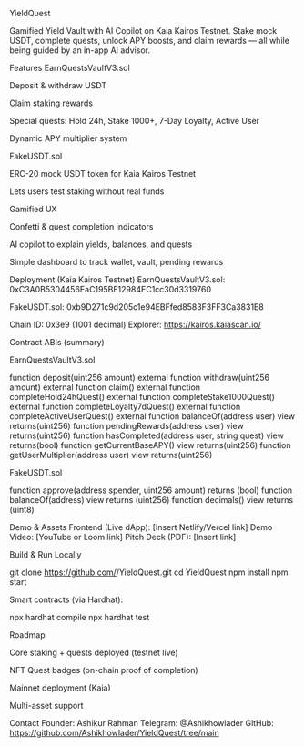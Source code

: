 YieldQuest

Gamified Yield Vault with AI Copilot on Kaia Kairos Testnet.
Stake mock USDT, complete quests, unlock APY boosts, and claim rewards — all while being guided by an in-app AI advisor.

Features
EarnQuestsVaultV3.sol

Deposit & withdraw USDT

Claim staking rewards

Special quests: Hold 24h, Stake 1000+, 7-Day Loyalty, Active User

Dynamic APY multiplier system


FakeUSDT.sol

ERC-20 mock USDT token for Kaia Kairos Testnet

Lets users test staking without real funds


Gamified UX

Confetti & quest completion indicators

AI copilot to explain yields, balances, and quests

Simple dashboard to track wallet, vault, pending rewards


Deployment (Kaia Kairos Testnet)
EarnQuestsVaultV3.sol:
0xC3A0B5304456EaC195BE12984EC1cc30d3319760

FakeUSDT.sol:
0xb9D271c9d205c1e94EBFfed8583F3FF3Ca3831E8

Chain ID: 0x3e9 (1001 decimal)
Explorer: https://kairos.kaiascan.io/

Contract ABIs (summary)

EarnQuestsVaultV3.sol

function deposit(uint256 amount) external
function withdraw(uint256 amount) external
function claim() external
function completeHold24hQuest() external
function completeStake1000Quest() external
function completeLoyalty7dQuest() external
function completeActiveUserQuest() external
function balanceOf(address user) view returns(uint256)
function pendingRewards(address user) view returns(uint256)
function hasCompleted(address user, string quest) view returns(bool)
function getCurrentBaseAPY() view returns(uint256)
function getUserMultiplier(address user) view returns(uint256)

FakeUSDT.sol

function approve(address spender, uint256 amount) returns (bool)
function balanceOf(address) view returns (uint256)
function decimals() view returns (uint8)

Demo & Assets
Frontend (Live dApp): [Insert Netlify/Vercel link]
Demo Video: [YouTube or Loom link]
Pitch Deck (PDF): [Insert link]

Build & Run Locally

git clone https://github.com/<your-handle>/YieldQuest.git
cd YieldQuest
npm install
npm start

Smart contracts (via Hardhat):

npx hardhat compile
npx hardhat test

Roadmap

Core staking + quests deployed (testnet live)

NFT Quest badges (on-chain proof of completion)

Mainnet deployment (Kaia)

Multi-asset support


Contact
Founder: Ashikur Rahman
Telegram: @Ashikhowlader
GitHub: https://github.com/Ashikhowlader/YieldQuest/tree/main
